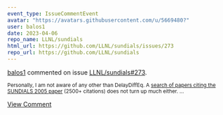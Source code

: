 ```yaml
---
event_type: IssueCommentEvent
avatar: "https://avatars.githubusercontent.com/u/5669480?"
user: balos1
date: 2023-04-06
repo_name: LLNL/sundials
html_url: https://github.com/LLNL/sundials/issues/273
repo_url: https://github.com/LLNL/sundials
---
```


<a href='https://github.com/balos1' target='_blank'>balos1</a> commented on issue <a href='https://github.com/LLNL/sundials/issues/273' target='_blank'>LLNL/sundials#273</a>.

<small>Personally, I am not aware of any other than DelayDiffEq. A [search of papers citing the SUNDIALS 2005 paper](https://scholar.google.com/scholar?start=0&q=%22delay+differential+equations%22&hl=en&as_sdt=2005&sciodt=0,5&cites=15803038009893560709&scipsc=1 ) (2500+ citations) does not turn up much either. ...</small>

<a href='https://github.com/LLNL/sundials/issues/273' target='_blank'>View Comment</a>